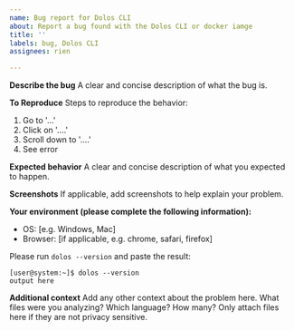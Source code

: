 ```yaml
---
name: Bug report for Dolos CLI
about: Report a bug found with the Dolos CLI or docker iamge
title: ''
labels: bug, Dolos CLI
assignees: rien

---
```


**Describe the bug**
A clear and concise description of what the bug is.

**To Reproduce**
Steps to reproduce the behavior:
1. Go to '...'
2. Click on '....'
3. Scroll down to '....'
4. See error

**Expected behavior**
A clear and concise description of what you expected to happen.

**Screenshots**
If applicable, add screenshots to help explain your problem.

**Your environment (please complete the following information):**
 - OS: [e.g. Windows, Mac]
 - Browser: [if applicable, e.g. chrome, safari, firefox]
 
Please run `dolos --version` and paste the result:
```console
[user@system:~]$ dolos --version
output here
```

**Additional context**
Add any other context about the problem here. What files were you analyzing? Which language? How many? Only attach files here if they are not privacy sensitive.
